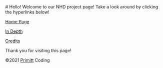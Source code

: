 <meta property="og:site_name" content="Main Page" />
# Hello! Welcome to our NHD project page! Take a look around by clicking the hyperlinks below!

[Home Page](/home)

[In Depth](/in_depth)

[Credits](/credits)


Thank you for visiting this page!







©2021 [Primitt](https://github.com/primitt) Coding